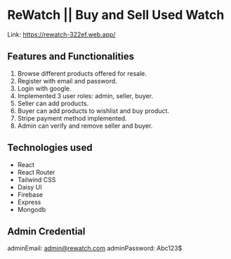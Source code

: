 # ReWatch || Buy and Sell Used Watch

Link: https://rewatch-322ef.web.app/

## Features and Functionalities

1. Browse different products offered for resale.
1. Register with email and password.
1. Login with google.
1. Implemented 3 user roles: admin, seller, buyer.
1. Seller can add products.
1. Buyer can add products to wishlist and buy product.
1. Stripe payment method implemented.
1. Admin can verify and remove seller and buyer.

## Technologies used

- React
- React Router
- Tailwind CSS
- Daisy UI
- Firebase
- Express
- Mongodb

## Admin Credential

adminEmail: admin@rewatch.com
adminPassword: Abc123$
